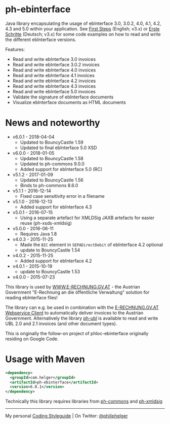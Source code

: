 # ph-ebinterface

Java library encapsulating the usage of ebInterface 3.0, 3.0.2, 4.0, 4.1, 4.2, 4.3 and 5.0 within your application. 
See [First Steps](https://github.com/phax/ph-ebinterface/wiki/FirstSteps) (English; v3.x) or 
[Erste Schritte](https://github.com/phax/ph-ebinterface/wiki/ErsteSchritte) (Deutsch; v3.x) for some code examples on how to read and write the different ebInterface versions.

Features:

* Read and write ebInterface 3.0 invoices
* Read and write ebInterface 3.0.2 invoices
* Read and write ebInterface 4.0 invoices
* Read and write ebInterface 4.1 invoices
* Read and write ebInterface 4.2 invoices
* Read and write ebInterface 4.3 invoices
* Read and write ebInterface 5.0 invoices
* Validate the signature of ebInterface documents
* Visualize ebInterface documents as HTML documents
  
# News and noteworthy

* v6.0.1 - 2018-04-04
  * Updated to BouncyCastle 1.59
  * Updated to final ebInterface 5.0 XSD
* v6.0.0 - 2018-01-05
  * Updated to BouncyCastle 1.58
  * Updated to ph-commons 9.0.0
  * Added support for ebInterface 5.0 (RC)
* v5.1.2 - 2017-01-09
  * Updated to BouncyCastle 1.56
  * Binds to ph-commons 8.6.0
* v5.1.1 - 2016-12-14
  * Fixed case sensitivity error in a filename
* v5.1.0 - 2016-12-13
  * Added support for ebInterface 4.3
* v5.0.1 - 2016-07-15
  * Using a separate artefact for XMLDSig JAXB artefacts for easier reuse (ph-xsds-xmldsig)
* v5.0.0 - 2016-06-11
  * Requires Java 1.8
* v4.0.3 - 2015-11-25
  * Made the `BIC` element in `SEPADirectDebit` of ebInterface 4.2 optional
  * update to BouncyCastle 1.54
* v4.0.2 - 2015-11-25
  * Added support for ebInterface 4.2
* v4.0.1 - 2015-10-19
  * update to BouncyCastle 1.53
* v4.0.0 - 2015-07-23   

This library is used by [WWW.E-RECHNUNG.GV.AT](http://www.e-rechnung.gv.at) - the Austrian Government "E-Rechnung an die öffentliche Verwaltung" solution for reading ebInterface files!

The library can e.g. be used in combination with the [E-RECHNUNG.GV.AT Webservice Client](https://github.com/phax/erechnung.gv.at-webservice-client) to automatically deliver invoices to the Austrian Government. Alternatively the library [ph-ubl](https://github.com/phax/ph-ubl) is available to read and write UBL 2.0 and 2.1 invoices (and other document types).

This is originally the follow-on project of phloc-ebinterface originally residing on Google Code. 

# Usage with Maven

```xml
<dependency>
  <groupId>com.helger</groupId>
  <artifactId>ph-ebinterface</artifactId>
  <version>6.0.1</version>
</dependency>
```

Technically this library requires libraries from [ph-commons](https://github.com/phax/ph-commons) and [ph-xmldsig](https://github.com/phax/ph-xmldsig)

---

My personal [Coding Styleguide](https://github.com/phax/meta/blob/master/CodingStyleguide.md) |
On Twitter: <a href="https://twitter.com/philiphelger">@philiphelger</a>
